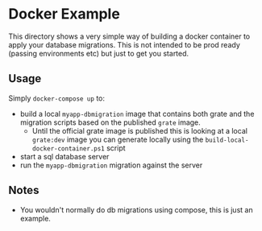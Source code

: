 # Docker Example

This directory shows a very simple way of building a docker container to apply your database migrations.  This is not intended to be prod ready (passing environments etc) but just to get you started.

## Usage

Simply `docker-compose up` to:
- build a local `myapp-dbmigration` image that contains both grate and the migration scripts based on the published `grate` image.
    - Until the official grate image is published this is looking at a local `grate:dev` image you can generate locally using the `build-local-docker-container.ps1` script
- start a sql database server
- run the `myapp-dbmigration` migration against the server

## Notes

- You wouldn't normally do db migrations using compose, this is just an example.

